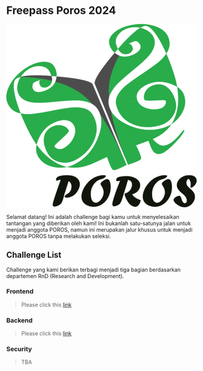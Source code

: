 # Freepass Poros 2024
![logo](https://raw.githubusercontent.com/porosub/freepass-challenge-2024/main/Logo%20POROS.png)

Selamat datang! Ini adalah challenge bagi kamu untuk menyelesaikan tantangan yang diberikan oleh kami! Ini bukanlah satu-satunya jalan untuk menjadi anggota POROS, namun ini merupakan jalur khusus untuk menjadi anggota POROS tanpa melakukan seleksi.

## Challenge List
Challenge yang kami berikan terbagi menjadi tiga bagian berdasarkan departemen RnD (Research and Development).

### Frontend
> Please click this [link](https://github.com/LeonardTarigan/poros-fe-freepass-2024)

### Backend
> Please click this [link](https://github.com/porosub/freepass-backend-2024)

### Security
> TBA

